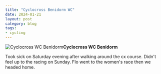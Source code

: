 ```yaml
---
title: "Cyclocross Benidorm WC"
date: 2024-01-21
layout: post
category: blog
tags:
- cycling
---
```



 ![Cyclocross WC Benidorm](/images/2024/2024-01-21-cyclocross-benidorm.jpg)**Cyclocross WC Benidorm**
<!--more-->
Took sick on Saturday evening after walking around the cx course. Didn't feel up to the racing on Sunday. Flo went to the women's race then we headed home.

